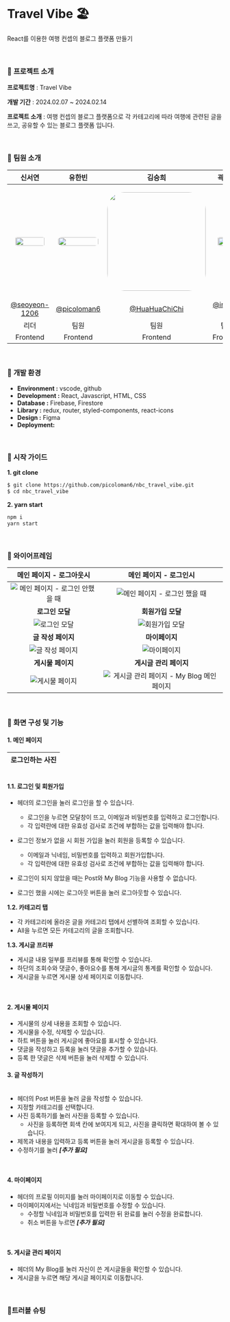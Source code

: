 # Travel Vibe 🏖️
React를 이용한 여행 컨셉의 블로그 플랫폼 만들기

<br>


### 🔽 **프로젝트 소개**

**프로젝트명** : Travel Vibe

**개발 기간** : 2024.02.07 ~ 2024.02.14

**프로젝트 소개** : 여행 컨셉의 블로그 플랫폼으로 각 카테고리에 따라 여행에 관련된 글을 쓰고, 공유할 수 있는 블로그 플랫폼 입니다.

<br>

### 🔽 **팀원 소개**


|                            신서연                           |                            유한빈                            |                            김승희                            |                            곽인해                            |                            서지원                            |
| :----------------------------------------------------------: | :----------------------------------------------------------: | :----------------------------------------------------------: | :----------------------------------------------------------: | :----------------------------------------------------------: |
| <p align="center"><img src="https://avatars.githubusercontent.com/u/128902050?v=4" style="width:87%; border-radius: 40px"/></p> | <p align="center"><img src="https://avatars.githubusercontent.com/u/85938399?v=4)" style="width:95%; border-radius: 40px" /></p> | <p align="center"><img src="https://avatars.githubusercontent.com/u/154486286?v=4" style="width:230px; border-radius: 40px" /></p> | <p align="center"><img src="https://avatars.githubusercontent.com/u/148458439?v=4" style="width:80%; border-radius: 40px" /></p> | <p align="center"><img src="https://avatars.githubusercontent.com/u/103973797?v=4" style="width:90%; border-radius: 40px" /></p> |
|            [@seoyeon-1206](https://github.com/seoyeon-1206)           |         [@picoloman6](https://github.com/picoloman6)         |       [@HuaHuaChiChi](https://github.com/HuaHuaChiChi)       |       [@innes-k](https://github.com/innes-k)        |           [@seopport](https://github.com/seopport)           |
|                             리더                             |                             팀원                             |                             팀원                             |                             팀원                             |                             팀원                             |
|                           Frontend                           |                           Frontend                           |                           Frontend                           |                           Frontend                           |                           Frontend                           |




<br>

### 🔽  **개발 환경**

- **Environment :** vscode, github
- **Development :** React, Javascript, HTML, CSS
- **Database :** Firebase, Firestore
- **Library :** redux, router, styled-components, react-icons
- **Design :** Figma
- **Deployment:** 



<br>


### **🔽 시작 가이드**

**1. git clone**

```bash
$ git clone https://github.com/picoloman6/nbc_travel_vibe.git
$ cd nbc_travel_vibe
```

**2. yarn start**

```bash
npm i
yarn start
```



<br>

### **🔽 와이어프레임**

| 메인 페이지 - 로그아웃시 |    메인 페이지 - 로그인시    |
| :----------------------: | :--------------------------: |
|  ![메인  페이지 - 로그인 안했을 때](https://github.com/picoloman6/nbc_travel_vibe/assets/103973797/c51f0dcb-696b-42e7-92fd-820f896b424a)   |       ![메인  페이지 - 로그인 했을 때](https://github.com/picoloman6/nbc_travel_vibe/assets/103973797/d2c769dd-6f4d-4cf0-8ae3-a56149cafe65)   |
|     **로그인 모달**      |      **회원가입 모달**       |
|              ![로그인 모달](https://github.com/picoloman6/nbc_travel_vibe/assets/103973797/7e36db18-a337-4157-a99c-e4cc34d9ad5a)      |        ![회원가입 모달](https://github.com/picoloman6/nbc_travel_vibe/assets/103973797/b97b028f-9b34-4ff9-a5a3-b0abff225e82)      |
|    **글 작성 페이지**    |        **마이페이지**        |
|  ![글 작성 페이지](https://github.com/picoloman6/nbc_travel_vibe/assets/103973797/bde07122-a65c-40b7-a486-e56135315f7a)       |      ![마이페이지](https://github.com/picoloman6/nbc_travel_vibe/assets/103973797/d0c5d902-45a8-49dc-8176-7eabb5d42951)   |
|    **게시물 페이지**     | **게시글 관리 페이지** |
|   ![게시물 페이지](https://github.com/picoloman6/nbc_travel_vibe/assets/103973797/63d613eb-86af-4364-be1c-36d99389b9a7)  | ![게시글 관리 페이지 - My Blog 메인페이지](https://github.com/picoloman6/nbc_travel_vibe/assets/103973797/52833f6f-fecd-4757-9e8b-8c9fb8337c08)  |


<br>

### 🔽 화면 구성 및 기능

#### 1. 메인 페이지

| 로그인하는 사진 |
| --------------- |

|      |
| :--: |

#### 1.1. 로그인 및 회원가입

+ 헤더의 로그인을 눌러 로그인을 할 수 있습니다.
  + 로그인을 누르면 모달창이 뜨고, 이메일과 비밀번호를 입력하고 로그인합니다.
  + 각 입력란에 대한 유효성 검사로 조건에 부합하는 값을 입력해야 합니다.
+ 로그인 정보가 없을 시 회원 가입을 눌러 회원을 등록할 수 있습니다.
  + 이메일과 닉네임, 비밀번호를 입력하고 회원가입합니다.
  + 각 입력란에 대한 유효성 검사로 조건에 부합하는 값을 입력해야 합니다.

+ 로그인이 되지 않았을 때는 Post와 My Blog 기능을 사용할 수 없습니다.
+ 로그인 했을 시에는 로그아웃 버튼을 눌러 로그아웃할 수 있습니다.



**1.2. 카테고리 탭**

+ 각 카테고리에 올라온 글을 카테고리 탭에서 선별하여 조회할 수 있습니다.
+ All을 누르면 모든 카테고리의 글을 조회합니다.



**1.3. 게시글 프리뷰** 

+ 게시글 내용 일부를 프리뷰를 통해 확인할 수 있습니다.
+ 하단의 조회수와 댓글수, 좋아요수를 통해 게시글의 통계를 확인할 수 있습니다.
+ 게시글을 누르면 게시물 상세 페이지로 이동합니다.



<br>

#### 2. 게시물 페이지

+ 게시물의 상세 내용을 조회할 수 있습니다.
+ 게시물을 수정, 삭제할 수 있습니다.
+ 하트 버튼을 눌러 게시글에 좋아요를 표시할 수 있습니다.
+ 댓글을 작성하고 등록을 눌러 댓글을 추가할 수 있습니다.
+ 등록 한 댓글은 삭제 버튼을 눌러 삭제할 수 있습니다.



#### 3. 글 작성하기

|      |
| ---- |

+ 헤더의 Post 버튼을 눌러 글을 작성할 수 있습니다.
+ 지정할 카테고리를 선택합니다.
+ 사진 등록하기를 눌러 사진을 등록할 수 있습니다.
  + 사진을 등록하면 회색 칸에 보여지게 되고, 사진을 클릭하면 확대하여 볼 수 있습니다.
+ 제목과 내용을 입력하고 등록 버튼을 눌러 게시글을 등록할 수 있습니다.
+ 수정하기를 눌러 ***[추가 필요]***

<br>



#### 4. 마이페이지

+ 헤더의 프로필 이미지를 눌러 마이페이지로 이동할 수 있습니다.
+ 마이페이지에서는 닉네임과 비밀번호를 수정할 수 있습니다.
  + 수정할 닉네임과 비밀번호를 입력한 뒤 완료를 눌러 수정을 완료합니다.
  + 취소 버튼을 누르면 ***[추가 필요]***


<br>

#### 5. 게시글 관리 페이지

+ 헤더의 My Blog를 눌러 자신이 쓴 게시글들을 확인할 수 있습니다.
+ 게시글을 누르면 해당 게시글 페이지로 이동합니다.

<br>

### 🚦트러블 슈팅
